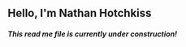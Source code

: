 ## **Hello, I'm Nathan Hotchkiss**


##### This read me file is currently under construction!            
